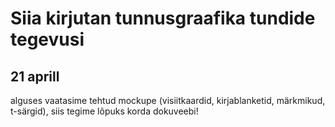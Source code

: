 # Siia kirjutan tunnusgraafika tundide tegevusi

## 21 aprill
alguses vaatasime tehtud mockupe (visiitkaardid, kirjablanketid, märkmikud, t-särgid), siis tegime lõpuks korda dokuveebi!